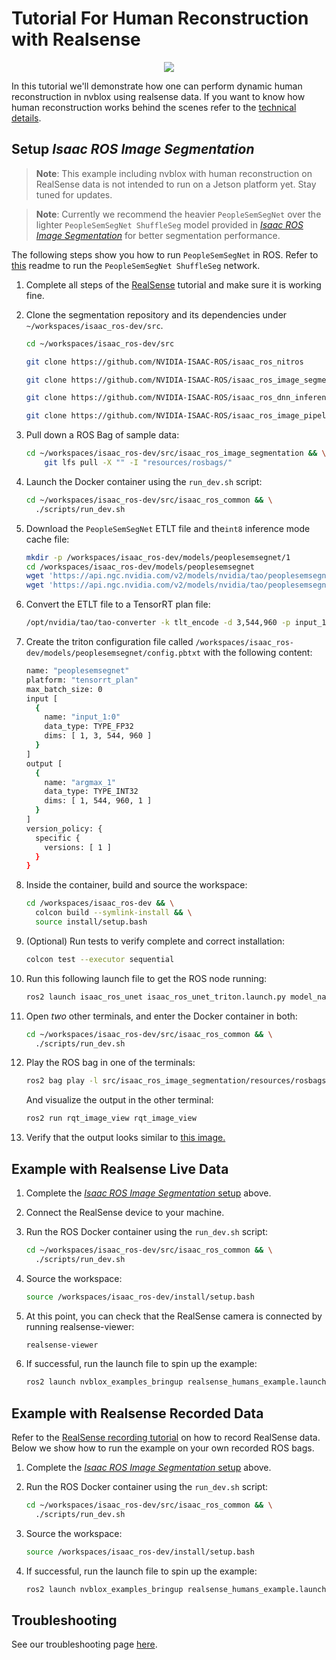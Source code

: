 # Tutorial For Human Reconstruction with Realsense

<div align="center"><img src="../resources/realsense_nvblox_humans.gif"/></div>

In this tutorial we'll demonstrate how one can perform dynamic human reconstruction in nvblox using realsense data.
If you want to know how human reconstruction works behind the scenes refer to the [technical details](./technical-details.md#human-reconstruction).

## Setup *Isaac ROS Image Segmentation*

  > **Note**: This example including nvblox with human reconstruction on RealSense data is not intended to run on a Jetson platform yet. Stay tuned for updates.
<!-- Split blockquote -->
  > **Note**: Currently we recommend the heavier `PeopleSemSegNet` over the lighter `PeopleSemSegNet ShuffleSeg` model provided in [*Isaac ROS Image Segmentation*](https://github.com/NVIDIA-ISAAC-ROS/isaac_ros_image_segmentation) for better segmentation performance.

The following steps show you how to run `PeopleSemSegNet` in ROS.
Refer to [this](https://github.com/NVIDIA-ISAAC-ROS/isaac_ros_image_segmentation) readme to run the `PeopleSemSegNet ShuffleSeg` network.

1. Complete all steps of the [RealSense](tutorial-realsense.md) tutorial and make sure it is working fine.

2. Clone the segmentation repository and its dependencies under `~/workspaces/isaac_ros-dev/src`.

   ```bash
   cd ~/workspaces/isaac_ros-dev/src
   ```

   ```bash
   git clone https://github.com/NVIDIA-ISAAC-ROS/isaac_ros_nitros
   ```

   ```bash
   git clone https://github.com/NVIDIA-ISAAC-ROS/isaac_ros_image_segmentation
   ```

   ```bash
   git clone https://github.com/NVIDIA-ISAAC-ROS/isaac_ros_dnn_inference
   ```

   ```bash
   git clone https://github.com/NVIDIA-ISAAC-ROS/isaac_ros_image_pipeline.git
   ```

3. Pull down a ROS Bag of sample data:

    ```bash
    cd ~/workspaces/isaac_ros-dev/src/isaac_ros_image_segmentation && \
        git lfs pull -X "" -I "resources/rosbags/"
    ```

4. Launch the Docker container using the `run_dev.sh` script:

    ```bash
    cd ~/workspaces/isaac_ros-dev/src/isaac_ros_common && \
      ./scripts/run_dev.sh
    ```

5. Download the `PeopleSemSegNet` ETLT file and the`int8` inference mode cache file:

    ```bash
    mkdir -p /workspaces/isaac_ros-dev/models/peoplesemsegnet/1
    cd /workspaces/isaac_ros-dev/models/peoplesemsegnet
    wget 'https://api.ngc.nvidia.com/v2/models/nvidia/tao/peoplesemsegnet/versions/deployable_quantized_vanilla_unet_v2.0/files/peoplesemsegnet_vanilla_unet_dynamic_etlt_int8.cache'
    wget 'https://api.ngc.nvidia.com/v2/models/nvidia/tao/peoplesemsegnet/versions/deployable_quantized_vanilla_unet_v2.0/files/peoplesemsegnet_vanilla_unet_dynamic_etlt_int8_fp16.etlt'
    ```

6. Convert the ETLT file to a TensorRT plan file:

    ```bash
    /opt/nvidia/tao/tao-converter -k tlt_encode -d 3,544,960 -p input_1:0,1x3x544x960,1x3x544x960,1x3x544x960 -t int8 -c peoplesemsegnet_vanilla_unet_dynamic_etlt_int8.cache -e /workspaces/isaac_ros-dev/models/peoplesemsegnet/1/model.plan -o argmax_1 peoplesemsegnet_vanilla_unet_dynamic_etlt_int8_fp16.etlt
    ```

7. Create the triton configuration file called `/workspaces/isaac_ros-dev/models/peoplesemsegnet/config.pbtxt` with the following content:

    ```bash
    name: "peoplesemsegnet"
    platform: "tensorrt_plan"
    max_batch_size: 0
    input [
      {
        name: "input_1:0"
        data_type: TYPE_FP32
        dims: [ 1, 3, 544, 960 ]
      }
    ]
    output [
      {
        name: "argmax_1"
        data_type: TYPE_INT32
        dims: [ 1, 544, 960, 1 ]
      }
    ]
    version_policy: {
      specific {
        versions: [ 1 ]
      }
    }
    ```

8. Inside the container, build and source the workspace:

    ```bash
    cd /workspaces/isaac_ros-dev && \
      colcon build --symlink-install && \
      source install/setup.bash
    ```

9. (Optional) Run tests to verify complete and correct installation:

    ```bash
    colcon test --executor sequential
    ```

10. Run this following launch file to get the ROS node running:

    ```bash
    ros2 launch isaac_ros_unet isaac_ros_unet_triton.launch.py model_name:=peoplesemsegnet model_repository_paths:=['/workspaces/isaac_ros-dev/models'] input_binding_names:=['input_1:0'] output_binding_names:=['argmax_1'] network_output_type:='argmax'
    ```

11. Open *two* other terminals, and enter the Docker container in both:

    ```bash
    cd ~/workspaces/isaac_ros-dev/src/isaac_ros_common && \
      ./scripts/run_dev.sh
    ```

12. Play the ROS bag in one of the terminals:

    ```bash
    ros2 bag play -l src/isaac_ros_image_segmentation/resources/rosbags/unet_sample_data/
    ```

    And visualize the output in the other terminal:

      ```bash
      ros2 run rqt_image_view rqt_image_view
      ```

13. Verify that the output looks similar to [this image.](https://github.com/NVIDIA-ISAAC-ROS/isaac_ros_image_segmentation/blob/main/resources/peoplesemsegnet_shuffleseg_rqt.png)

## Example with Realsense Live Data

1. Complete the [*Isaac ROS Image Segmentation* setup](#setup-isaac-ros-image-segmentation) above.

2. Connect the RealSense device to your machine.

3. Run the ROS Docker container using the `run_dev.sh` script:

    ```bash
    cd ~/workspaces/isaac_ros-dev/src/isaac_ros_common && \
      ./scripts/run_dev.sh
    ```

4. Source the workspace:

    ```bash
    source /workspaces/isaac_ros-dev/install/setup.bash
    ```

5. At this point, you can check that the RealSense camera is connected by running realsense-viewer:

    ```bash
    realsense-viewer
    ```

6. If successful, run the launch file to spin up the example:

    ```bash
    ros2 launch nvblox_examples_bringup realsense_humans_example.launch.py
    ```

## Example with Realsense Recorded Data

Refer to the [RealSense recording tutorial](./tutorial-realsense-record.md) on how to record RealSense data.
Below we show how to run the example on your own recorded ROS bags.

1. Complete the [*Isaac ROS Image Segmentation* setup](#setup-isaac-ros-image-segmentation) above.

2. Run the ROS Docker container using the `run_dev.sh` script:

    ```bash
    cd ~/workspaces/isaac_ros-dev/src/isaac_ros_common && \
      ./scripts/run_dev.sh
    ```

3. Source the workspace:

    ```bash
    source /workspaces/isaac_ros-dev/install/setup.bash
    ```

4. If successful, run the launch file to spin up the example:

    ```bash
    ros2 launch nvblox_examples_bringup realsense_humans_example.launch.py from_bag:=True bag_path:=<PATH_TO_YOUR_BAG>
    ```

## Troubleshooting

See our troubleshooting page [here](troubleshooting-nvblox-realsense.md).
